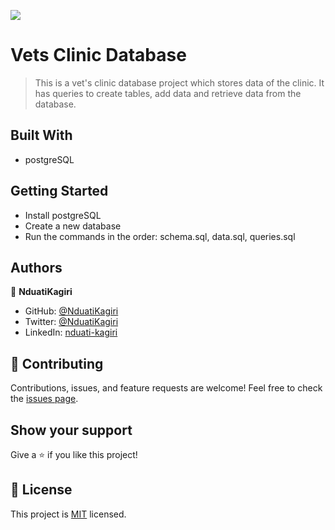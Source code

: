![](https://img.shields.io/badge/Microverse-blueviolet)

# Vets Clinic Database
> This is a vet's clinic database project which stores data of the clinic.
> It has queries to create tables, add data and retrieve data from the database.

## Built With
- postgreSQL


## Getting Started
- Install postgreSQL
- Create a new database
- Run the commands in the order: schema.sql, data.sql, queries.sql


## Authors
👤 **NduatiKagiri**

- GitHub: [@NduatiKagiri](https://github.com/NduatiKagiri)
- Twitter: [@NduatiKagiri](https://twitter.com/NduatiKagiri)
- LinkedIn: [nduati-kagiri](https://linkedin.com/in/nduati-kagiri/)

## 🤝 Contributing
Contributions, issues, and feature requests are welcome!
Feel free to check the [issues page](https://github.com/NduatiKagiri/vet_clinic/issues/).

## Show your support
Give a ⭐️ if you like this project!

## 📝 License
This project is [MIT](./MIT.md) licensed.
